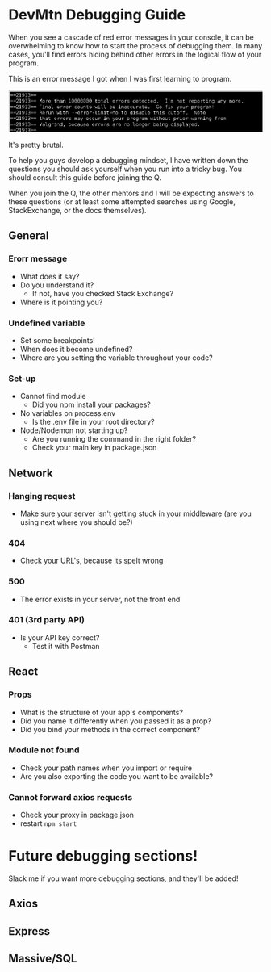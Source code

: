 # DevMtn Debugging Guide

When you see a cascade of red error messages in your console, it can be overwhelming to know how to start the process of debugging them. In many cases, you'll find errors hiding behind other errors in the logical flow of your program.

This is an error message I got when I was first learning to program.

![valgrind erorr message](./valgrind_error.jpg "valgrind error message")

It's pretty brutal.

To help you guys develop a debugging mindset, I have written down the questions you should ask yourself when you run into a tricky bug. You should consult this guide before joining the Q. 

When you join the Q, the other mentors and I will be expecting answers to these questions (or at least some attempted searches using Google, StackExchange, or the docs themselves).

## General

### Erorr message

* What does it say?
* Do you understand it?
  - If not, have you checked Stack Exchange?
* Where is it pointing you?

### Undefined variable

* Set some breakpoints!
* When does it become undefined?
* Where are you setting the variable throughout your code?

### Set-up

* Cannot find module
  - Did you npm install your packages?
* No variables on process.env
  - Is the .env file in your root directory?
* Node/Nodemon not starting up?
  - Are you running the command in the right folder?
  - Check your main key in package.json

## Network

### Hanging request

* Make sure your server isn't getting stuck in your middleware (are you using next where you should be?)

### 404

* Check your URL's, because its spelt wrong

### 500

* The error exists in your server, not the front end

### 401 (3rd party API)

* Is your API key correct?
  - Test it with Postman

## React

### Props

* What is the structure of your app's components?
* Did you name it differently when you passed it as a prop?
* Did you bind your methods in the correct component?

### Module not found

* Check your path names when you import or require
* Are you also exporting the code you want to be available?

### Cannot forward axios requests

* Check your proxy in package.json
* restart `npm start`

# Future debugging sections!

Slack me if you want more debugging sections, and they'll be added!

## Axios

## Express

## Massive/SQL
